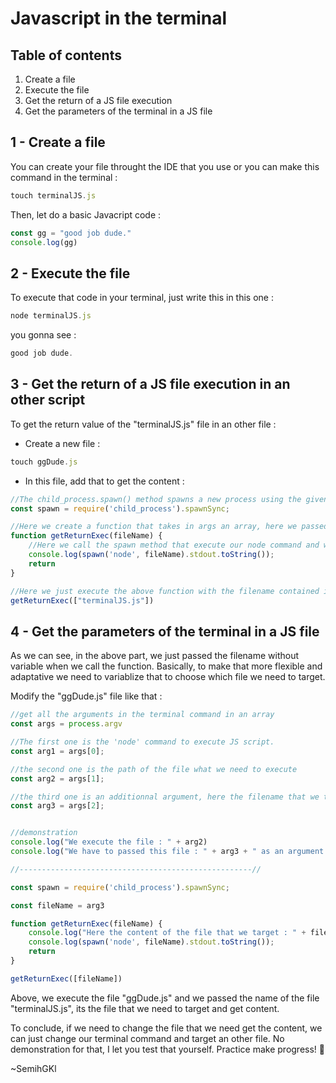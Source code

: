 # Javascript in the terminal

## Table of contents

1. Create a file
2. Execute the file
3. Get the return of a JS file execution
4. Get the parameters of the terminal in a JS file

## 1 - Create a file

You can create your file throught the IDE that you use or you can make this command in the terminal :

```js
touch terminalJS.js
```

Then, let do a basic Javacript code :

```js
const gg = "good job dude."
console.log(gg)
```

## 2 - Execute the file

To execute that code in your terminal, just write this in this one :

```js
node terminalJS.js
```

you gonna see :

```js
good job dude.
```

## 3 - Get the return of a JS file execution in an other script

To get the return value of the "terminalJS.js" file in an other file :

- Create a new file :

```js
touch ggDude.js
```

- In this file, add that to get the content :

```js
//The child_process.spawn() method spawns a new process using the given command, with command-line arguments in args, but the spawnAsync function will not return until the child process has fully closed.
const spawn = require('child_process').spawnSync;

//Here we create a function that takes in args an array, here we passed just the filename and no more because terminalJS.js file don't need argument for its execution
function getReturnExec(fileName) {
    //Here we call the spawn method that execute our node command and we log the result
    console.log(spawn('node', fileName).stdout.toString());
    return 
}

//Here we just execute the above function with the filename contained in an array by reason of the spawnSync function need in second argument the arguments of our command that we need to execute
getReturnExec(["terminalJS.js"])
```

## 4 - Get the parameters of the terminal in a JS file

As we can see, in the above part, we just passed the filename without variable when we call the function.
Basically, to make that more flexible and adaptative we need to variablize that to choose which file we need to target.

Modify the "ggDude.js" file like that :

```js
//get all the arguments in the terminal command in an array
const args = process.argv

//The first one is the 'node' command to execute JS script.
const arg1 = args[0];

//the second one is the path of the file what we need to execute
const arg2 = args[1];

//the third one is an additionnal argument, here the filename that we target, to get its content
const arg3 = args[2];


//demonstration
console.log("We execute the file : " + arg2)
console.log("We have to passed this file : " + arg3 + " as an argument.");

//----------------------------------------------------//

const spawn = require('child_process').spawnSync;

const fileName = arg3

function getReturnExec(fileName) {
    console.log("Here the content of the file that we target : " + fileName);
    console.log(spawn('node', fileName).stdout.toString());
    return 
}

getReturnExec([fileName])
```

Above, we execute the file "ggDude.js" and we passed the name of the file "terminalJS.js", its the file that we need to target and get content.

To conclude, if we need to change the file that we need get the content, we can just change our terminal command and target an other file.
No demonstration for that, I let you test that yourself.
Practice make progress! :muscle:
  
~SemihGKl
